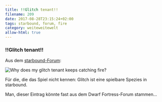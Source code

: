 ```yaml
---
title: !!Glitch tenant!!
filename: 209
date: 2017-08-28T23:15:24+02:00
tags: starbound, forum, fire
category: weiteweitewelt
allow-html: true
---
```

### !!Glitch tenant!!
<p>Aus dem <a href="https://community.playstarbound.com/threads/why-does-my-glitch-tenant-keeps-catching-fire.103720/">starbound-Forum</a>:</p>
<p><img src="https://www.strangerthanusual.de/hosted_files/498/download" alt="Why does my glitch tenant keeps catching fire?"></p>
<p>Für die, die das Spiel nicht kennen: Glitch ist eine spielbare Spezies in starbound.</p>
<p>Man, dieser Eintrag könnte fast aus dem Dwarf Fortress-Forum stammen...</p>
